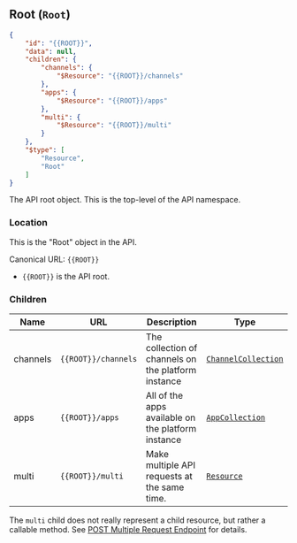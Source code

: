 ## Root (``Root``)

```json
{
	"id": "{{ROOT}}",
	"data": null,
	"children": {
		"channels": {
			"$Resource": "{{ROOT}}/channels"
		},
		"apps": {
			"$Resource": "{{ROOT}}/apps"
		},
		"multi": {
			"$Resource": "{{ROOT}}/multi"
		}
	},
	"$type": [
		"Resource",
		"Root"
	]
}
```

The API root object. This is the top-level of the API namespace.

### Location

This is the "Root" object in the API.

Canonical URL: ``{{ROOT}}``

* ``{{ROOT}}`` is the API root.

### Children

Name | URL | Description | Type
---- | ------------- | ----------- | ----
channels | ``{{ROOT}}/channels`` | The collection of channels on the platform instance | [``ChannelCollection``](#collection-types)
apps | ``{{ROOT}}/apps`` | All of the apps available on the platform instance | [``AppCollection``](#collection-types)
multi | ``{{ROOT}}/multi`` | Make multiple API requests at the same time. | [``Resource``](#resource)

The ``multi`` child does not really represent a child resource, but rather a callable method. See [POST Multiple Request Endpoint](#post-multiple-request-endpoint) for details.
